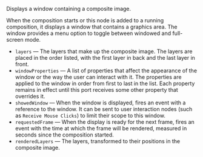 Displays a window containing a composite image. 

When the composition starts or this node is added to a running composition, it displays a window that contains a graphics area. The window provides a menu option to toggle between windowed and full-screen mode.

   - `layers` — The layers that make up the composite image. The layers are placed in the order listed, with the first layer in back and the last layer in front. 
   - `windowProperties` — A list of properties that affect the appearance of the window or the way the user can interact with it. The properties are applied to the window in order from first to last in the list. Each property remains in effect until this port receives some other property that overrides it. 
   - `showedWindow` — When the window is displayed, fires an event with a reference to the window. It can be sent to user interaction nodes (such as `Receive Mouse Clicks`) to limit their scope to this window. 
   - `requestedFrame` — When the display is ready for the next frame, fires an event with the time at which the frame will be rendered, measured in seconds since the composition started.
   - `renderedLayers` — The layers, transformed to their positions in the composite image. 
